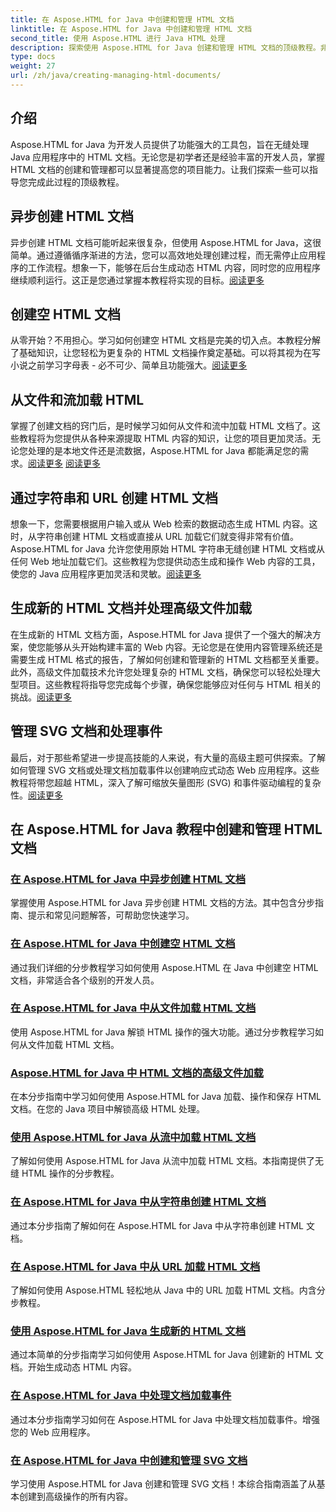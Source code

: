 ```yaml
---
title: 在 Aspose.HTML for Java 中创建和管理 HTML 文档
linktitle: 在 Aspose.HTML for Java 中创建和管理 HTML 文档
second_title: 使用 Aspose.HTML 进行 Java HTML 处理
description: 探索使用 Aspose.HTML for Java 创建和管理 HTML 文档的顶级教程。非常适合寻求详细、分步指南的 Java 开发人员。
type: docs
weight: 27
url: /zh/java/creating-managing-html-documents/
---
```

## 介绍

Aspose.HTML for Java 为开发人员提供了功能强大的工具包，旨在无缝处理 Java 应用程序中的 HTML 文档。无论您是初学者还是经验丰富的开发人员，掌握 HTML 文档的创建和管理都可以显著提高您的项目能力。让我们探索一些可以指导您完成此过程的顶级教程。

## 异步创建 HTML 文档

异步创建 HTML 文档可能听起来很复杂，但使用 Aspose.HTML for Java，这很简单。通过遵循循序渐进的方法，您可以高效地处理创建过程，而无需停止应用程序的工作流程。想象一下，能够在后台生成动态 HTML 内容，同时您的应用程序继续顺利运行。这正是您通过掌握本教程将实现的目标。[阅读更多](./create-html-documents-async/)

## 创建空 HTML 文档

从零开始？不用担心。学习如何创建空 HTML 文档是完美的切入点。本教程分解了基础知识，让您轻松为更复杂的 HTML 文档操作奠定基础。可以将其视为在写小说之前学习字母表 - 必不可少、简单且功能强大。[阅读更多](./create-empty-html-documents/)

## 从文件和流加载 HTML

掌握了创建文档的窍门后，是时候学习如何从文件和流中加载 HTML 文档了。这些教程将为您提供从各种来源提取 HTML 内容的知识，让您的项目更加灵活。无论您处理的是本地文件还是流数据，Aspose.HTML for Java 都能满足您的需求。[阅读更多](./load-html-documents-from-file/) [阅读更多](./load-html-documents-from-stream/)

## 通过字符串和 URL 创建 HTML 文档

想象一下，您需要根据用户输入或从 Web 检索的数据动态生成 HTML 内容。这时，从字符串创建 HTML 文档或直接从 URL 加载它们就变得非常有价值。Aspose.HTML for Java 允许您使用原始 HTML 字符串无缝创建 HTML 文档或从任何 Web 地址加载它们。这些教程为您提供动态生成和操作 Web 内容的工具，使您的 Java 应用程序更加灵活和灵敏。[阅读更多](./create-html-documents-from-string/)

## 生成新的 HTML 文档并处理高级文件加载

在生成新的 HTML 文档方面，Aspose.HTML for Java 提供了一个强大的解决方案，使您能够从头开始构建丰富的 Web 内容。无论您是在使用内容管理系统还是需要生成 HTML 格式的报告，了解如何创建和管理新的 HTML 文档都至关重要。此外，高级文件加载技术允许您处理复杂的 HTML 文档，确保您可以轻松处理大型项目。这些教程将指导您完成每个步骤，确保您能够应对任何与 HTML 相关的挑战。[阅读更多](./generate-new-html-documents/)

## 管理 SVG 文档和处理事件

最后，对于那些希望进一步提高技能的人来说，有大量的高级主题可供探索。了解如何管理 SVG 文档或处理文档加载事件以创建响应式动态 Web 应用程序。这些教程将带您超越 HTML，深入了解可缩放矢量图形 (SVG) 和事件驱动编程的复杂性。[阅读更多](./create-manage-svg-documents/)

## 在 Aspose.HTML for Java 教程中创建和管理 HTML 文档
### [在 Aspose.HTML for Java 中异步创建 HTML 文档](./create-html-documents-async/)
掌握使用 Aspose.HTML for Java 异步创建 HTML 文档的方法。其中包含分步指南、提示和常见问题解答，可帮助您快速学习。
### [在 Aspose.HTML for Java 中创建空 HTML 文档](./create-empty-html-documents/)
通过我们详细的分步教程学习如何使用 Aspose.HTML 在 Java 中创建空 HTML 文档，非常适合各个级别的开发人员。
### [在 Aspose.HTML for Java 中从文件加载 HTML 文档](./load-html-documents-from-file/)
使用 Aspose.HTML for Java 解锁 HTML 操作的强大功能。通过分步教程学习如何从文件加载 HTML 文档。
### [Aspose.HTML for Java 中 HTML 文档的高级文件加载](./advanced-file-loading-html-documents/)
在本分步指南中学习如何使用 Aspose.HTML for Java 加载、操作和保存 HTML 文档。在您的 Java 项目中解锁高级 HTML 处理。
### [使用 Aspose.HTML for Java 从流中加载 HTML 文档](./load-html-documents-from-stream/)
了解如何使用 Aspose.HTML for Java 从流中加载 HTML 文档。本指南提供了无缝 HTML 操作的分步教程。
### [在 Aspose.HTML for Java 中从字符串创建 HTML 文档](./create-html-documents-from-string/)
通过本分步指南了解如何在 Aspose.HTML for Java 中从字符串创建 HTML 文档。
### [在 Aspose.HTML for Java 中从 URL 加载 HTML 文档](./load-html-documents-from-url/)
了解如何使用 Aspose.HTML 轻松地从 Java 中的 URL 加载 HTML 文档。内含分步教程。
### [使用 Aspose.HTML for Java 生成新的 HTML 文档](./generate-new-html-documents/)
通过本简单的分步指南学习如何使用 Aspose.HTML for Java 创建新的 HTML 文档。开始生成动态 HTML 内容。
### [在 Aspose.HTML for Java 中处理文档加载事件](./handle-document-load-events/)
通过本分步指南学习如何在 Aspose.HTML for Java 中处理文档加载事件。增强您的 Web 应用程序。
### [在 Aspose.HTML for Java 中创建和管理 SVG 文档](./create-manage-svg-documents/)
学习使用 Aspose.HTML for Java 创建和管理 SVG 文档！本综合指南涵盖了从基本创建到高级操作的所有内容。